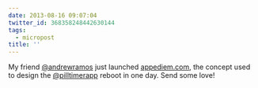 ```yaml
---
date: 2013-08-16 09:07:04
twitter_id: 368358248442630144
tags:
  - micropost
title: ''
---
```


My friend [@andrewramos](https://twitter.com/andrewramos) just launched [appediem.com](http://appediem.com), the concept used to design the [@pilltimerapp](https://twitter.com/pilltimerapp) reboot in one day. Send some love!
